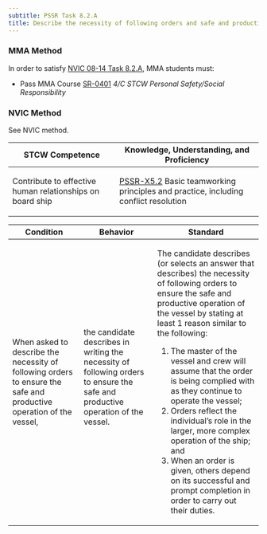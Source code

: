 ```yaml
---
subtitle: PSSR Task 8.2.A 
title: Describe the necessity of following orders and safe and productive operation
---
```



### MMA Method

In order to satisfy  [NVIC 08-14  Task  8.2.A]({{site.baseurl}}/assets/images/nvic-08-14.pdf), MMA students must:

* Pass MMA Course [SR-0401]( {{site.baseurl}}/courses/SR-0401) *4/C STCW Personal Safety/Social Responsibility*


### NVIC Method

<a onclick="togglevisibility('nvic_methods')" >See NVIC method.</a>

<div id='nvic_methods' class='hide'>

<table>
<thead>
<tr>
<th class='forty'> STCW Competence </th>
<th class='sixty'> Knowledge, Understanding, and Proficiency </th>
</tr>
</thead>




<tbody>
<tr><td markdown='1'>

Contribute to effective human relationships on board ship

</td><td markdown='1'>

[PSSR-X5.2](../../tables/614.html#PSSR-X5.2) Basic teamworking principles and practice, including conflict resolution

</td></tr>


</tbody>
</table>


<table>
<thead>
<tr><th class='twenty'>  Condition </th><th class='twenty'> Behavior </th><th  class='sixty'>Standard </th></tr>
</thead>
<tbody >



<tr><td markdown='1'>

When asked to describe the necessity of following orders to ensure the safe and productive operation of the vessel,

</td><td markdown='1'>

the candidate describes in writing the necessity of following orders to ensure the safe and productive operation of the vessel.

<br>

<div class="tooltip">
<span class="tooltiptext">
</span>
</div>


</td><td markdown='1'>

The candidate describes (or selects an answer that describes) the necessity of following orders to ensure the safe and productive operation of the vessel by stating at least 1 reason similar to the following:
 
1. The master of the vessel and crew will assume that the order is being complied with as they continue to operate the vessel; 
2. Orders reflect the individual’s role in the larger, more complex operation of the ship;  and 
3. When an order is given, others depend on its successful and prompt completion in order to carry out their duties.

</td></tr>
</tbody>
</table>
</div>
